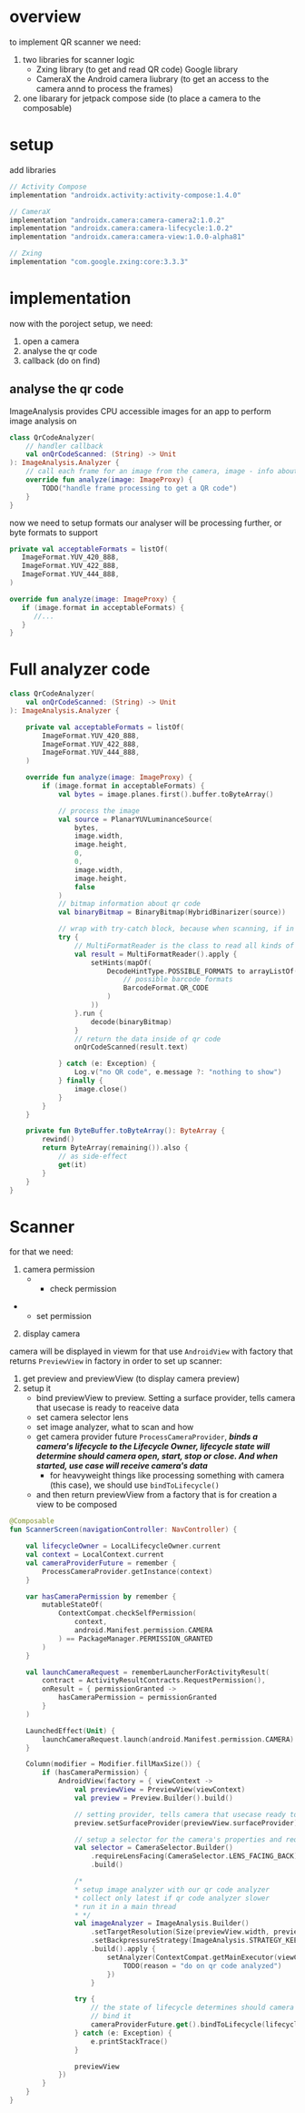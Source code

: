 # overview

to implement QR scanner we need: 
1. two libraries for scanner logic 
   - Zxing library (to get and read QR code) Google library
   - CameraX the Android camera liubrary (to get an access to the camera annd to process the frames)
3. one libarary for jetpack compose side (to place a camera to the composable)


# setup

add libraries
```kotlin
// Activity Compose
implementation "androidx.activity:activity-compose:1.4.0"

// CameraX
implementation "androidx.camera:camera-camera2:1.0.2"
implementation "androidx.camera:camera-lifecycle:1.0.2"
implementation "androidx.camera:camera-view:1.0.0-alpha81"

// Zxing
implementation "com.google.zxing:core:3.3.3"
```

# implementation

now with the poroject setup, we need:
1. open a camera
2. analyse the qr code
3. callback (do on find)


## analyse the qr code

ImageAnalysis provides CPU accessible images for an app to perform image analysis on
```kotlin
class QrCodeAnalyzer(
    // handler callback
    val onQrCodeScanned: (String) -> Unit
): ImageAnalysis.Analyzer {
    // call each frame for an image from the camera, image - info about specific frame
    override fun analyze(image: ImageProxy) {
        TODO("handle frame processing to get a QR code")
    }
}
```

now we need to setup formats our analyser will be processing further, or byte formats to support
```kotlin
private val acceptableFormats = listOf(
   ImageFormat.YUV_420_888,
   ImageFormat.YUV_422_888,
   ImageFormat.YUV_444_888,
)

override fun analyze(image: ImageProxy) {
   if (image.format in acceptableFormats) {
      //...
   }
}
```


# Full analyzer code

```kotlin
class QrCodeAnalyzer(
    val onQrCodeScanned: (String) -> Unit
): ImageAnalysis.Analyzer {

    private val acceptableFormats = listOf(
        ImageFormat.YUV_420_888,
        ImageFormat.YUV_422_888,
        ImageFormat.YUV_444_888,
    )

    override fun analyze(image: ImageProxy) {
        if (image.format in acceptableFormats) {
            val bytes = image.planes.first().buffer.toByteArray()

            // process the image
            val source = PlanarYUVLuminanceSource(
                bytes,
                image.width,
                image.height,
                0,
                0,
                image.width,
                image.height,
                false
            )
            // bitmap information about qr code
            val binaryBitmap = BinaryBitmap(HybridBinarizer(source))

            // wrap with try-catch block, because when scanning, if in the particular frame no qr code, that would throw an exception
            try {
                // MultiFormatReader is the class to read all kinds of forms of data (in this case qr code specified)
                val result = MultiFormatReader().apply {
                    setHints(mapOf(
                        DecodeHintType.POSSIBLE_FORMATS to arrayListOf(
                            // possible barcode formats
                            BarcodeFormat.QR_CODE
                        )
                    ))
                }.run {
                    decode(binaryBitmap)
                }
                // return the data inside of qr code
                onQrCodeScanned(result.text)

            } catch (e: Exception) {
                Log.v("no QR code", e.message ?: "nothing to show")
            } finally {
                image.close()
            }
        }
    }

    private fun ByteBuffer.toByteArray(): ByteArray {
        rewind()
        return ByteArray(remaining()).also {
            // as side-effect
            get(it)
        }
    }
}
```

# Scanner

for that we need:
1. camera permission
   - + check permission
- + set permission
2. display camera

camera will be displayed in viewm for that use `AndroidView` with factory that returns `PreviewView`
in factory in order to set up scanner:
1. get preview and previewView (to display camera preview)
2. setup it
   - bind previewView to preview. Setting a surface provider, tells camera that usecase is ready to reaceive data 
   - set camera selector lens
   - set image analyzer, what to scan and how
   - get camera provider future `ProcessCameraProvider`, **_binds a camera's lifecycle to the Lifecycle Owner, lifecycle state will determine should camera open, start, stop or close. And when started, use case will receive camera's data_**
      - for heavyweight things like processing something with camera (this case), we should use `bindToLifecycle()`
   - and then return previewView from a factory that is for creation a view to be composed

```kotlin
@Composable
fun ScannerScreen(navigationController: NavController) {

    val lifecycleOwner = LocalLifecycleOwner.current
    val context = LocalContext.current
    val cameraProviderFuture = remember {
        ProcessCameraProvider.getInstance(context)
    }

    var hasCameraPermission by remember {
        mutableStateOf(
            ContextCompat.checkSelfPermission(
                context,
                android.Manifest.permission.CAMERA
            ) == PackageManager.PERMISSION_GRANTED
        )
    }

    val launchCameraRequest = rememberLauncherForActivityResult(
        contract = ActivityResultContracts.RequestPermission(),
        onResult = { permissionGranted ->
            hasCameraPermission = permissionGranted
        }
    )

    LaunchedEffect(Unit) {
        launchCameraRequest.launch(android.Manifest.permission.CAMERA)
    }

    Column(modifier = Modifier.fillMaxSize()) {
        if (hasCameraPermission) {
            AndroidView(factory = { viewContext ->
                val previewView = PreviewView(viewContext)
                val preview = Preview.Builder().build()

                // setting provider, tells camera that usecase ready to receive a data, if removed, this process stops
                preview.setSurfaceProvider(previewView.surfaceProvider)

                // setup a selector for the camera's properties and requirements to select a camera
                val selector = CameraSelector.Builder()
                    .requireLensFacing(CameraSelector.LENS_FACING_BACK)
                    .build()

                /*
                * setup image analyzer with our qr code analyzer
                * collect only latest if qr code analyzer slower
                * run it in a main thread
                * */
                val imageAnalyzer = ImageAnalysis.Builder()
                    .setTargetResolution(Size(previewView.width, previewView.height))
                    .setBackpressureStrategy(ImageAnalysis.STRATEGY_KEEP_ONLY_LATEST)
                    .build().apply {
                        setAnalyzer(ContextCompat.getMainExecutor(viewContext), QrCodeAnalyzer {
                            TODO(reason = "do on qr code analyzed")
                        })
                    }

                try {
                    // the state of lifecycle determines should camera open, started, stopped and closed
                    // bind it
                    cameraProviderFuture.get().bindToLifecycle(lifecycleOwner, selector, preview)
                } catch (e: Exception) {
                    e.printStackTrace()
                }

                previewView
            })
        }
    }
}
```
